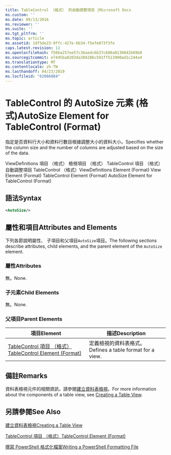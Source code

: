 ```yaml
---
title: TableControl （格式） 的自動調整項目 |Microsoft Docs
ms.custom: ''
ms.date: 09/13/2016
ms.reviewer: ''
ms.suite: ''
ms.tgt_pltfrm: ''
ms.topic: article
ms.assetid: 1df5de23-9ffc-427e-bb34-f5efe073f3fe
caps.latest.revision: 11
ms.openlocfilehash: f50ba257ee57c36aedc6b37c680a0130842b69b0
ms.sourcegitcommit: e7445ba8203da304286c591ff513900ad1c244a4
ms.translationtype: MT
ms.contentlocale: zh-TW
ms.lasthandoff: 04/23/2019
ms.locfileid: "62066884"
---
```

# <a name="autosize-element-for-tablecontrol-format"></a><span data-ttu-id="a595a-102">TableControl 的 AutoSize 元素 (格式)</span><span class="sxs-lookup"><span data-stu-id="a595a-102">AutoSize Element for TableControl (Format)</span></span>

<span data-ttu-id="a595a-103">指定是否資料行大小和資料行數目根據調整大小的資料大小。</span><span class="sxs-lookup"><span data-stu-id="a595a-103">Specifies whether the column size and the number of columns are adjusted based on the size of the data.</span></span>

<span data-ttu-id="a595a-104">ViewDefinitions 項目 （格式） 檢視項目 （格式） TableControl 項目 （格式） 自動調整項目 TableControl （格式）</span><span class="sxs-lookup"><span data-stu-id="a595a-104">ViewDefinitions Element (Format) View Element (Format) TableControl Element (Format) AutoSize Element for TableControl (Format)</span></span>

## <a name="syntax"></a><span data-ttu-id="a595a-105">語法</span><span class="sxs-lookup"><span data-stu-id="a595a-105">Syntax</span></span>

```xml
<AutoSize/>
```

## <a name="attributes-and-elements"></a><span data-ttu-id="a595a-106">屬性和項目</span><span class="sxs-lookup"><span data-stu-id="a595a-106">Attributes and Elements</span></span>

<span data-ttu-id="a595a-107">下列各節說明屬性、 子項目和父項目`AutoSize`項目。</span><span class="sxs-lookup"><span data-stu-id="a595a-107">The following sections describe attributes, child elements, and the parent element of the `AutoSize` element.</span></span>

### <a name="attributes"></a><span data-ttu-id="a595a-108">屬性</span><span class="sxs-lookup"><span data-stu-id="a595a-108">Attributes</span></span>

<span data-ttu-id="a595a-109">無。</span><span class="sxs-lookup"><span data-stu-id="a595a-109">None.</span></span>

### <a name="child-elements"></a><span data-ttu-id="a595a-110">子元素</span><span class="sxs-lookup"><span data-stu-id="a595a-110">Child Elements</span></span>

<span data-ttu-id="a595a-111">無。</span><span class="sxs-lookup"><span data-stu-id="a595a-111">None.</span></span>

### <a name="parent-elements"></a><span data-ttu-id="a595a-112">父項目</span><span class="sxs-lookup"><span data-stu-id="a595a-112">Parent Elements</span></span>

|<span data-ttu-id="a595a-113">項目</span><span class="sxs-lookup"><span data-stu-id="a595a-113">Element</span></span>|<span data-ttu-id="a595a-114">描述</span><span class="sxs-lookup"><span data-stu-id="a595a-114">Description</span></span>|
|-------------|-----------------|
|[<span data-ttu-id="a595a-115">TableControl 項目 （格式）</span><span class="sxs-lookup"><span data-stu-id="a595a-115">TableControl Element (Format)</span></span>](./tablecontrol-element-format.md)|<span data-ttu-id="a595a-116">定義檢視的資料表格式。</span><span class="sxs-lookup"><span data-stu-id="a595a-116">Defines a table format for a view.</span></span>|

## <a name="remarks"></a><span data-ttu-id="a595a-117">備註</span><span class="sxs-lookup"><span data-stu-id="a595a-117">Remarks</span></span>

<span data-ttu-id="a595a-118">資料表檢視元件的相關資訊，請參閱[建立資料表檢視](./creating-a-table-view.md)。</span><span class="sxs-lookup"><span data-stu-id="a595a-118">For more information about the components of a table view, see [Creating a Table View](./creating-a-table-view.md).</span></span>

## <a name="see-also"></a><span data-ttu-id="a595a-119">另請參閱</span><span class="sxs-lookup"><span data-stu-id="a595a-119">See Also</span></span>

[<span data-ttu-id="a595a-120">建立資料表檢視</span><span class="sxs-lookup"><span data-stu-id="a595a-120">Creating a Table View</span></span>](./creating-a-table-view.md)

[<span data-ttu-id="a595a-121">TableControl 項目 （格式）</span><span class="sxs-lookup"><span data-stu-id="a595a-121">TableControl Element (Format)</span></span>](./tablecontrol-element-format.md)

[<span data-ttu-id="a595a-122">撰寫 PowerShell 格式化檔案</span><span class="sxs-lookup"><span data-stu-id="a595a-122">Writing a PowerShell Formatting File</span></span>](./writing-a-powershell-formatting-file.md)
